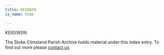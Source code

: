 ```yaml
---
title: KEIGWIN
is_name: true

---
```


KEIG(W)IN


The Stoke Climsland Parish Archive holds material under this index entry. To find out more please [contact us](/contact/)
